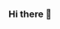 ### Hi there 👋

<!--
**deborahscalioni/deborahscalioni** is a ✨ _special_ ✨ repository because its `README.md` (this file) appears on your GitHub profile.

<img width="400px" align="left" src="https://github-readme-stats.vercel.app/api/top-langs/?username=deborah_scalioni&hide=html&layout=compact&theme=buefy" />  

Here are some ideas to get you started:

- 🔭 I’m currently working on ...
- 🌱 I’m currently learning ...
- 👯 I’m looking to collaborate on ...
- 🤔 I’m looking for help with ...
- 💬 Ask me about ...
- 📫 How to reach me: ...
- 😄 Pronouns: ...
- ⚡ Fun fact: ...
-->
